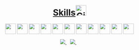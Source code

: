<div>
  <a href="https://github.com/walisson27">
</div>
<p align='center'>
   <!--<a><img src="https://github-readme-stats.vercel.app/api/top-langs/?username=wausernamelisson27&layout=compact&theme=dark" width=385></a>-->
</p>
<h1 align='center'>Skills<img src="https://media.giphy.com/media/W5eoZHPpUx9sapR0eu/giphy.gif" width=34 alt="Git"/></h1>
<div>
  <p align='center'>
    <a> <img width=34 src ='https://raw.githubusercontent.com/rahulbanerjee26/githubAboutMeGenerator/main/icons/html.svg'></a>
    <a> <img width=34 src ='https://raw.githubusercontent.com/rahulbanerjee26/githubAboutMeGenerator/main/icons/css.svg'></a>
    <a> <img width=34 src ='https://raw.githubusercontent.com/rahulbanerjee26/githubAboutMeGenerator/main/icons/bootstrap.svg'></a>
    <a> <img width=34 src ='https://raw.githubusercontent.com/rahulbanerjee26/githubAboutMeGenerator/main/icons/reactjs.svg'></a>
    <a> <img width=34 src ='https://raw.githubusercontent.com/rahulbanerjee26/githubAboutMeGenerator/main/icons/vuejs.svg'></a>
    <a> <img width=34 src ='https://raw.githubusercontent.com/rahulbanerjee26/githubAboutMeGenerator/main/icons/javascript.svg'></a>
    <a> <img width=34 src ='https://raw.githubusercontent.com/rahulbanerjee26/githubAboutMeGenerator/main/icons/typescript.svg'></a>
    <a> <img width=34 src ='https://raw.githubusercontent.com/rahulbanerjee26/githubAboutMeGenerator/main/icons/mongodb.svg'></a>
    <a> <img width=34 src ='https://raw.githubusercontent.com/rahulbanerjee26/githubAboutMeGenerator/main/icons/mysql.svg'></a>
    <a> <img width=34 src ='https://raw.githubusercontent.com/rahulbanerjee26/githubAboutMeGenerator/main/icons/nodejs.svg'></a>
    <a> <img width=34 src ='https://raw.githubusercontent.com/rahulbanerjee26/githubAboutMeGenerator/main/icons/git.svg'></a>
   </p>
</div>
<div align='center'>
  <a href="https://www.linkedin.com/in/walisson-souza/" target="_blank">
     <img src="https://img.shields.io/badge/linkedin-%230077B5.svg?&style=for-the-badge&logo=linkedin&logoColor=white" />
  </a>&nbsp;&nbsp;
  <a href="mailto:walisson_souza7@hotmail.com">
      <img src="https://img.shields.io/badge/Microsoft_Outlook-0078D4?style=for-the-badge&logo=microsoft-outlook&logoColor=white" />        
  </a>&nbsp;&nbsp;
</div>
  
